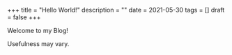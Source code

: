 +++
title = "Hello World!"
description = ""
date = 2021-05-30
tags = []
draft = false
+++

Welcome to my Blog!

Usefulness may vary.

